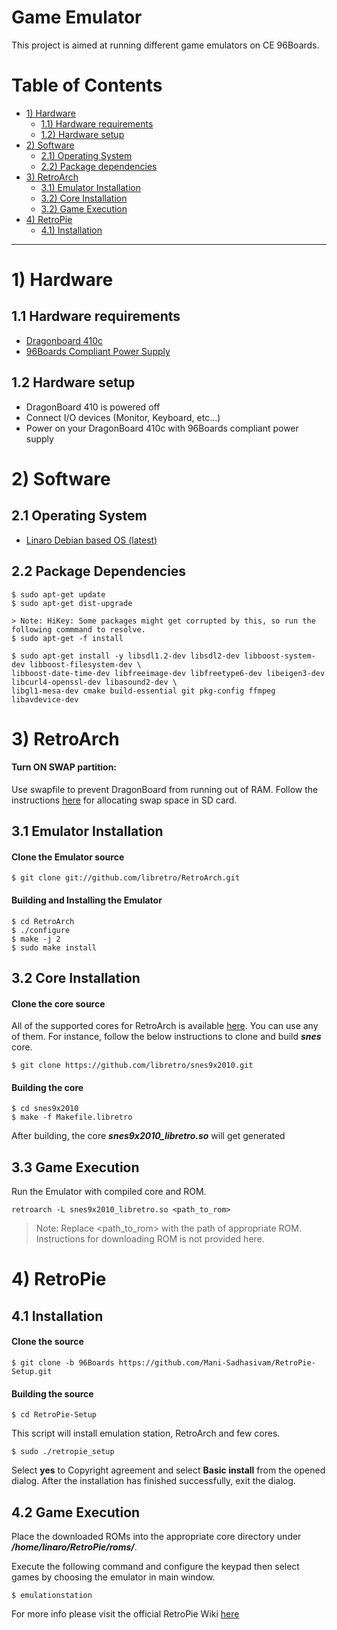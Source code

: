 # Game Emulator

This project is aimed at running different game emulators on CE 96Boards.


# Table of Contents

- [1) Hardware](#1-hardware)
   - [1.1) Hardware requirements](#11-hardware-requirements)
   - [1.2) Hardware setup](#12-hardware-setup)
- [2) Software](#2-software)   
   - [2.1) Operating System](#21-operating-system)
   - [2.2) Package dependencies](#22-package-dependencies)
- [3) RetroArch](#3-retroarch)
   - [3.1) Emulator Installation](#31-emulator-installation)
   - [3.2) Core Installation](#32-core-installation)
   - [3.2) Game Execution](#33-game-execution)
- [4) RetroPie](#4-retropie)
   - [4.1) Installation](#41-installation)


***

# 1) Hardware

## 1.1 Hardware requirements

- [Dragonboard 410c](http://www.96boards.org/product/dragonboard410c/)
- [96Boards Compliant Power Supply](http://www.96boards.org/product/power/)

## 1.2 Hardware setup

- DragonBoard 410 is powered off
- Connect I/O devices (Monitor, Keyboard, etc...)
- Power on your DragonBoard 410c with 96Boards compliant power supply

# 2) Software

## 2.1 Operating System

- [Linaro Debian based OS (latest)](https://github.com/96boards/documentation/blob/master/ConsumerEdition/DragonBoard-410c/Downloads/Debian.md)

## 2.2 Package Dependencies

```shell
$ sudo apt-get update
$ sudo apt-get dist-upgrade

> Note: HiKey: Some packages might get corrupted by this, so run the following commmand to resolve.
$ sudo apt-get -f install

$ sudo apt-get install -y libsdl1.2-dev libsdl2-dev libboost-system-dev libboost-filesystem-dev \
libboost-date-time-dev libfreeimage-dev libfreetype6-dev libeigen3-dev libcurl4-openssl-dev libasound2-dev \
libgl1-mesa-dev cmake build-essential git pkg-config ffmpeg libavdevice-dev
```
# 3) RetroArch

#### Turn ON SWAP partition:

Use swapfile to prevent DragonBoard from running out of RAM. Follow the instructions [here](https://github.com/96boards/documentation/blob/master/ConsumerEdition/CE-Extras/Configuration/SDSwapSpace.md) for allocating swap space in SD card.

## 3.1 Emulator Installation

#### Clone the Emulator source

```shell
$ git clone git://github.com/libretro/RetroArch.git
```
#### Building and Installing the Emulator

```shell
$ cd RetroArch
$ ./configure
$ make -j 2
$ sudo make install
```
## 3.2 Core Installation

#### Clone the core source

All of the supported cores for RetroArch is available [here](https://github.com/libretro/). You can use any of them. For instance, follow the below instructions to clone and build ***snes*** core.

```shell
$ git clone https://github.com/libretro/snes9x2010.git
```
#### Building the core

```shell
$ cd snes9x2010 
$ make -f Makefile.libretro
```
After building, the core ***snes9x2010_libretro.so*** will get generated

## 3.3 Game Execution

Run the Emulator with compiled core and ROM.

```shell
retroarch -L snes9x2010_libretro.so <path_to_rom>
```
> Note: Replace <path_to_rom> with the path of appropriate ROM. Instructions for downloading ROM is not provided here.

# 4) RetroPie

## 4.1 Installation

#### Clone the source

```shell
$ git clone -b 96Boards https://github.com/Mani-Sadhasivam/RetroPie-Setup.git
```
#### Building the source

```shell
$ cd RetroPie-Setup
```
This script will install emulation station, RetroArch and few cores.

```shell
$ sudo ./retropie_setup
```

Select **yes** to Copyright agreement and select **Basic install** from the opened dialog. After the installation has finished successfully, exit the dialog.

## 4.2 Game Execution

Place the downloaded ROMs into the appropriate core directory under ***/home/linaro/RetroPie/roms/***.

Execute the following command and configure the keypad then select games by choosing the emulator in main window.

```shell
$ emulationstation
```

For more info please visit the official RetroPie Wiki [here](https://github.com/retropie/retropie-setup/wiki/First-Installation)
